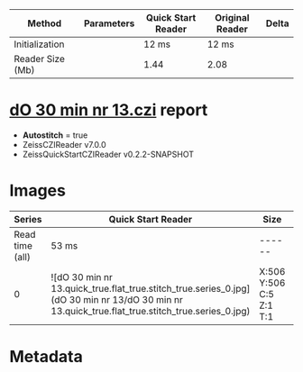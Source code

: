 |  Method            | Parameters       | Quick Start Reader | Original Reader | Delta  |
| -------------------|------------------|--------------------|-----------------|------- |
| Initialization     |                  |12 ms|12 ms|        |
| Reader Size (Mb)     |                  |1.44|2.08|        |
# [dO 30 min nr 13.czi](https://zenodo.org/record/5714530/files/dO%2030%20min%20nr%2013.czi) report
 - **Autostitch** = true
 - ZeissCZIReader v7.0.0
 - ZeissQuickStartCZIReader v0.2.2-SNAPSHOT

# Images 

| Series            | Quick Start Reader | Size | Original Reader | Size | #Diffs |
|-------------------|--------------------|------|-----------------|------|--------|
| Read time (all)   |53 ms|------|57 ms|------|--------|
|0|![dO 30 min nr 13.quick_true.flat_true.stitch_true.series_0.jpg](dO 30 min nr 13/dO 30 min nr 13.quick_true.flat_true.stitch_true.series_0.jpg)|X:506<br>Y:506<br>C:5<br>Z:1<br>T:1|![dO 30 min nr 13.quick_false.flat_true.stitch_true.series_0.jpg](dO 30 min nr 13/dO 30 min nr 13.quick_false.flat_true.stitch_true.series_0.jpg)|X:506<br>Y:506<br>C:5<br>Z:1<br>T:1|0|

# Metadata

